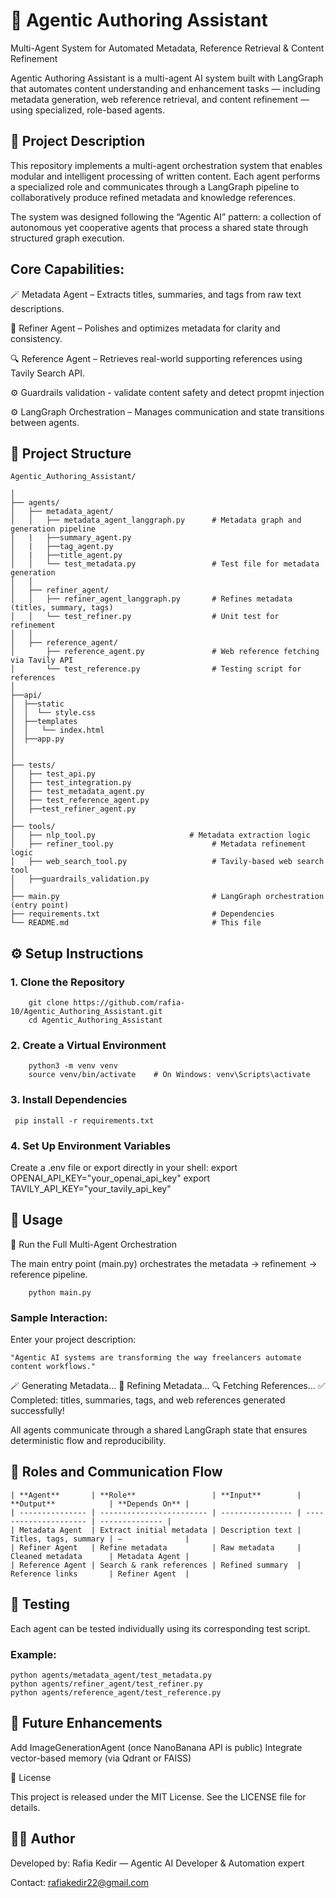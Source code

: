 # 🧠 Agentic Authoring Assistant

Multi-Agent System for Automated Metadata, Reference Retrieval & Content Refinement

Agentic Authoring Assistant is a multi-agent AI system built with LangGraph that automates content understanding and enhancement tasks — including metadata generation, web reference retrieval, and content refinement — using specialized, role-based agents.

## 🧩 Project Description

This repository implements a multi-agent orchestration system that enables modular and intelligent processing of written content.
Each agent performs a specialized role and communicates through a LangGraph pipeline to collaboratively produce refined metadata and knowledge references.

The system was designed following the “Agentic AI” pattern: a collection of autonomous yet cooperative agents that process a shared state through structured graph execution.

## Core Capabilities:

🪄 Metadata Agent – Extracts titles, summaries, and tags from raw text descriptions.

🧹 Refiner Agent – Polishes and optimizes metadata for clarity and consistency.

🔍 Reference Agent – Retrieves real-world supporting references using Tavily Search API.

⚙️ Guardrails validation - validate content safety and detect propmt injection

⚙️ LangGraph Orchestration – Manages communication and state transitions between agents.

## 📁 Project Structure
    Agentic_Authoring_Assistant/
    
    │
    ├── agents/
    │   ├── metadata_agent/
    │   │   ├── metadata_agent_langgraph.py      # Metadata graph and generation pipeline
    │   |   ├──summary_agent.py
    │   |   ├──tag_agent.py
    │   |   ├──title_agent.py                 
    │   │   └── test_metadata.py                 # Test file for metadata generation
    │   │
    │   ├── refiner_agent/
    │   │   ├── refiner_agent_langgraph.py       # Refines metadata (titles, summary, tags)
    │   │   └── test_refiner.py                  # Unit test for refinement
    │   │
    │   ├── reference_agent/
    │       ├── reference_agent.py               # Web reference fetching via Tavily API
    │       └── test_reference.py                # Testing script for references
    │
    ├──api/
    │  ├──static
    │  │  └── style.css   
    │  ├──templates
    │  │   └── index.html
    │  ├──app.py 
    │    
    │  
    ├── tests/
    │   ├── test_api.py                     
    │   ├── test_integration.py                     
    │   ├── test_metadata_agent.py                   
    │   ├── test_reference_agent.py
    │   ├──test_refiner_agent.py
    │
    ├── tools/
    │   ├── nlp_tool.py                     # Metadata extraction logic
    │   ├── refiner_tool.py                      # Metadata refinement logic
    │   ├── web_search_tool.py                   # Tavily-based web search tool
    │   ├──guardrails_validation.py
    │
    ├── main.py                                  # LangGraph orchestration (entry point)
    ├── requirements.txt                         # Dependencies
    └── README.md                                # This file

## ⚙️ Setup Instructions
### 1. Clone the Repository

        git clone https://github.com/rafia-10/Agentic_Authoring_Assistant.git
        cd Agentic_Authoring_Assistant

### 2. Create a Virtual Environment
        python3 -m venv venv
        source venv/bin/activate    # On Windows: venv\Scripts\activate

### 3. Install Dependencies

     pip install -r requirements.txt

### 4. Set Up Environment Variables

Create a .env file or export directly in your shell:
        export OPENAI_API_KEY="your_openai_api_key"
        export TAVILY_API_KEY="your_tavily_api_key"

## 🚀 Usage
🧠 Run the Full Multi-Agent Orchestration

The main entry point (main.py) orchestrates the metadata → refinement → reference pipeline.

        python main.py


### Sample Interaction:
Enter your project description:

    "Agentic AI systems are transforming the way freelancers automate content workflows."

🪄 Generating Metadata...
🧹 Refining Metadata...
🔍 Fetching References...
✅ Completed: titles, summaries, tags, and web references generated successfully!

All agents communicate through a shared LangGraph state that ensures deterministic flow and reproducibility.


## 🧩 Roles and Communication Flow

    | **Agent**       | **Role**                 | **Input**        | **Output**            | **Depends On** |
    | --------------- | ------------------------ | ---------------- | --------------------- | -------------- |
    | Metadata Agent  | Extract initial metadata | Description text | Titles, tags, summary | —              |
    | Refiner Agent   | Refine metadata          | Raw metadata     | Cleaned metadata      | Metadata Agent |
    | Reference Agent | Search & rank references | Refined summary  | Reference links       | Refiner Agent  |



## 🧪 Testing

Each agent can be tested individually using its corresponding test script.

### Example:

    python agents/metadata_agent/test_metadata.py
    python agents/refiner_agent/test_refiner.py
    python agents/reference_agent/test_reference.py

## 🧰 Future Enhancements

Add ImageGenerationAgent (once NanoBanana API is public)
Integrate vector-based memory (via Qdrant or FAISS)

🪪 License

This project is released under the MIT License.
See the LICENSE
 file for details.

## 👩‍💻 Author

Developed by: Rafia Kedir — Agentic AI Developer & Automation expert



Contact: rafiakedir22@gmail.com
 


